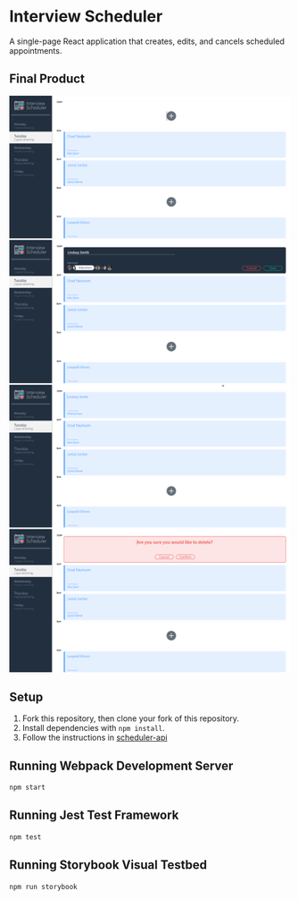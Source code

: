 # Interview Scheduler

A single-page React application that creates, edits, and cancels scheduled appointments.

## Final Product

![scheduler-main](https://github.com/SiriusLL/scheduler/blob/master/docs/scheduler-main.png)
![scheduler-save](https://github.com/SiriusLL/scheduler/blob/master/docs/scheduler-save.png)
![scheduler-save2](https://github.com/SiriusLL/scheduler/blob/master/docs/scheduler-save2.png)
![scheduler-delete](https://github.com/SiriusLL/scheduler/blob/master/docs/scheduler-delete.png)

## Setup

1. Fork this repository, then clone your fork of this repository.
2. Install dependencies with `npm install`.
3. Follow the instructions in [scheduler-api](https://github.com/SiriusLL/scheduler-api)

## Running Webpack Development Server

```sh
npm start
```

## Running Jest Test Framework

```sh
npm test
```

## Running Storybook Visual Testbed

```sh
npm run storybook
```
